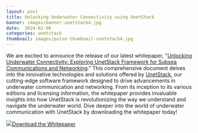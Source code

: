 ```yaml
---
layout: post
title: Unlocking Underwater Connectivity using UnetStack
banner: images/banner-unetstack4.jpg
date:  2024-02-06
categories: unetstack
thumbnail: images/pulse-thumbnail-unetstack4.jpg
---
```


We are excited to announce the release of our latest whitepaper, "[Unlocking Underwater Connectivity: Exploring UnetStack Framework for Subsea Communications and Networking](https://subnero.com/brochures/unlocking-underwater-connectivity.pdf)." This comprehensive document delves into the innovative technologies and solutions offered by [UnetStack](https://unetstack.net/), our cutting-edge software framework designed to drive advancements in underwater communication and networking. From its inception to its various editions and licensing information, the whitepaper provides invaluable insights into how UnetStack is revolutionizing the way we understand and navigate the underwater world. Dive deeper into the world of underwater communication with UnetStack by downloading the whitepaper today!

<a href="{{site.baseurl}}/brochures/unlocking-underwater-connectivity.pdf"><img class="brochure-thumb" src="{{site.baseurl}}/brochures/modem4.jpg"></a>[Download the Whitepaper](https://subnero.com/brochures/unlocking-underwater-connectivity.pdf)
